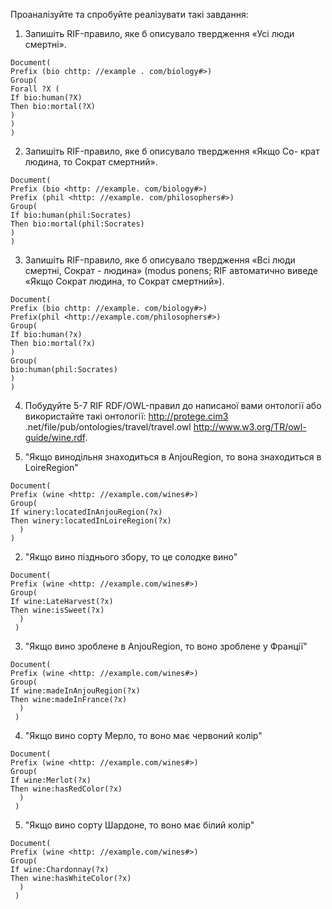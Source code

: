 Проаналізуйте та спробуйте реалізувати такі завдання:
1. Запишіть RIF-правило, яке б описувало твердження «Усі люди смертні». 
```
Document(
Prefix (bio chttp: //example . com/biology#>)
Group(
Forall ?X (
If bio:human(?X)
Then bio:mortal(?X)
)
)
)
```



2. Запишіть RIF-правило, яке б описувало твердження «Якщо Со- крат людина, то Сократ смертний». 
```
Document(
Prefix (bio <http: //example. com/biology#>)
Prefix (phil <http: //example. com/philosophers#>)
Group(
If bio:human(phil:Socrates)
Then bio:mortal(phil:Socrates)
)
)
```

3. Запишіть RIF-правило, яке б описувало твердження «Всі люди смертні, Сократ - людина» (modus ponens; RIF автоматично виведе «Якщо Сократ людина, то Сократ смертний»). 
```
Document(
Prefix (bio chttp: //example. com/biology#>)
Prefix(phil <http://example.com/philosophers#>)
Group(
If bio:human(?x)
Then bio:mortal(?x)
)
Group(
bio:human(phil:Socrates)
)
)
```

4. Побудуйте 5-7 RIF RDF/OWL-правил до написаної вами онтології або використайте такі онтології: http://protege.cim3 .net/file/pub/ontologies/travel/travel.owl http://www.w3.org/TR/owl-guide/wine.rdf.

1. "Якщо винодільня знаходиться в AnjouRegion, то вона знаходиться в LoireRegion"
```
Document(
Prefix (wine <http: //example.com/wines#>)
Group(
If winery:locatedInAnjouRegion(?x)
Then winery:locatedInLoireRegion(?x)
  )
)
```

2. "Якщо вино пізднього збору, то це солодке вино"
```
Document(
Prefix (wine <http: //example.com/wines#>)
Group(
If wine:LateHarvest(?x)
Then wine:isSweet(?x)
  )
 )
```
3. "Якщо вино зроблене в AnjouRegion, то воно зроблене у Франції"
```
Document(
Prefix (wine <http: //example.com/wines#>)
Group(
If wine:madeInAnjouRegion(?x)
Then wine:madeInFrance(?x)
  )
 )
```
4. "Якщо вино сорту Мерло, то воно має червоний колір"
```
Document(
Prefix (wine <http: //example.com/wines#>)
Group(
If wine:Merlot(?x)
Then wine:hasRedColor(?x)
  )
 )
```

5. "Якщо вино сорту Шардоне, то воно має білий колір"
```
Document(
Prefix (wine <http: //example.com/wines#>)
Group(
If wine:Chardonnay(?x)
Then wine:hasWhiteColor(?x)
  )
 )
```